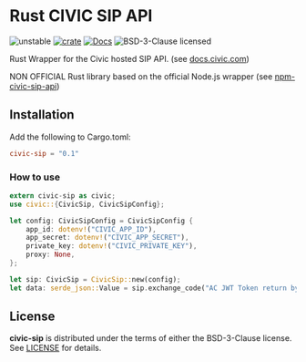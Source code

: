 # Rust CIVIC SIP API

![unstable]
[![crate][crate-image]][crate-link]
[![Docs][docs-image]][docs-link]
![BSD-3-Clause licensed][license-image]

Rust Wrapper for the Civic hosted SIP API. (see [docs.civic.com](https://docs.civic.com))

NON OFFICIAL Rust library based on the official Node.js wrapper (see [npm-civic-sip-api](https://github.com/civicteam/npm-civic-sip-api))


## Installation
Add the following to Cargo.toml:

```toml
civic-sip = "0.1"
```

### How to use

```rust
extern civic-sip as civic;
use civic::{CivicSip, CivicSipConfig};

let config: CivicSipConfig = CivicSipConfig {
    app_id: dotenv!("CIVIC_APP_ID"),
    app_secret: dotenv!("CIVIC_APP_SECRET"),
    private_key: dotenv!("CIVIC_PRIVATE_KEY"),
    proxy: None,
};

let sip: CivicSip = CivicSip::new(config);
let data: serde_json::Value = sip.exchange_code("AC JWT Token return by CIVIC Frontend oAuth").unwrap();
```

## License

**civic-sip** is distributed under the terms of either the BSD-3-Clause license.
See [LICENSE](LICENSE) for details.

[unstable]: https://img.shields.io/badge/version-unstable-red.svg
[crate-image]: https://img.shields.io/crates/v/civic-sip.svg
[crate-link]: https://crates.io/crates/civic-sip
[docs-image]: https://docs.rs/civic-sip/badge.svg
[docs-link]: https://docs.rs/civic-sip/
[license-image]: https://img.shields.io/crates/l/civic-sip.svg

